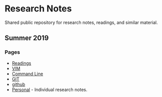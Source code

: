 # Research Notes

Shared public repository for research notes, readings, and similar material.

## Summer 2019

### Pages

* [Readings](readings/)
* [VIM](vim/)
* [Command Line](cmd/)
* [GIT](git/)
* [github](https://www.github.com)
* [Personal](personal/) - Individual research notes.

